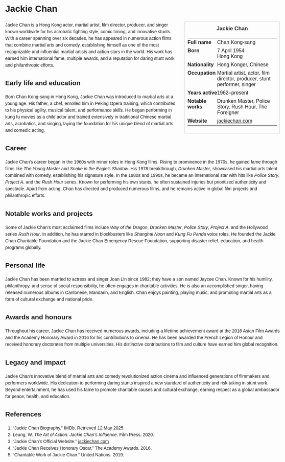 <!DOCTYPE html>
<html>
<head>
  <title>Jackie Chan – Profile</title>
  <style>
    body { font-family: Arial, sans-serif; margin: 2rem auto; max-width: 960px; line-height: 1.5; }
    aside.infobox { float: right; width: 280px; margin: 0 0 1rem 1.5rem; border: 1px solid #ccc; padding: 0.5rem; font-size: 0.9rem; }
    aside.infobox h3 { text-align: center; margin-top: 0; }
    aside.infobox table { width: 100%; border-collapse: collapse; }
    aside.infobox td { padding: 0.25rem 0; vertical-align: top; }
    h1 { margin-top: 0; }
    footer.categories { font-size: 0.8rem; color: #555; border-top: 1px solid #ddd; padding-top: 0.5rem; margin-top: 2rem; }
  </style>
</head>
<body>
  <h1>Jackie Chan</h1>
  <aside class="infobox">
    <h3>Jackie Chan</h3>
    <table>
      <tr><td><strong>Full name</strong></td><td>Chan Kong-sang</td></tr>
      <tr><td><strong>Born</strong></td><td>7 April 1954<br>Hong Kong</td></tr>
      <tr><td><strong>Nationality</strong></td><td>Hong Konger, Chinese</td></tr>
      <tr><td><strong>Occupation</strong></td><td>Martial artist, actor, film director, producer, stunt performer, singer</td></tr>
      <tr><td><strong>Years active</strong></td><td>1962–present</td></tr>
      <tr><td><strong>Notable works</strong></td><td>Drunken Master, Police Story, Rush Hour, The Foreigner</td></tr>
      <tr><td><strong>Website</strong></td><td><a href="https://www.jackiechan.com" target="_blank" rel="noopener noreferrer">jackiechan.com</a></td></tr>
    </table>
  </aside>
  <p>Jackie Chan is a Hong Kong actor, martial artist, film director, producer, and singer known worldwide for his acrobatic fighting style, comic timing, and innovative stunts. With a career spanning over six decades, he has appeared in numerous action films that combine martial arts and comedy, establishing himself as one of the most recognizable and influential martial artists and action stars in the world. His work has earned him international fame, multiple awards, and a reputation for daring stunt work and philanthropic efforts.</p>

  <h2>Early life and education</h2>
  <p>Born Chan Kong-sang in Hong Kong, Jackie Chan was introduced to martial arts at a young age. His father, a chef, enrolled him in Peking Opera training, which contributed to his physical agility, musical talent, and performance skills. He began performing in kung fu movies as a child actor and trained extensively in traditional Chinese martial arts, acrobatics, and singing, laying the foundation for his unique blend of martial arts and comedic acting.</p>

  <h2>Career</h2>
  <p>Jackie Chan's career began in the 1960s with minor roles in Hong Kong films. Rising to prominence in the 1970s, he gained fame through films like <em>The Young Master</em> and <em>Snake in the Eagle's Shadow</em>. His 1978 breakthrough, <em>Drunken Master</em>, showcased his martial arts talent combined with comedy, establishing his signature style. In the 1980s and 1990s, he became an international star with hits like <em>Police Story</em>, <em>Project A</em>, and the <em>Rush Hour</em> series. Known for performing his own stunts, he often sustained injuries but prioritized authenticity and spectacle. Apart from acting, Chan has directed and produced numerous films, and he remains active in global film projects and philanthropic efforts.</p>

  <h2>Notable works and projects</h2>
  <p>Some of Jackie Chan's most acclaimed films include <em>Way of the Dragon</em>, <em>Drunken Master</em>, <em>Police Story</em>, <em>Project A</em>, and the Hollywood series <em>Rush Hour</em>. In addition, he has starred in blockbusters like <em>Shanghai Noon</em> and <em>Kung Fu Panda</em> voice roles. He founded the Jackie Chan Charitable Foundation and the Jackie Chan Emergency Rescue Foundation, supporting disaster relief, education, and health programs globally.</p>

  <h2>Personal life</h2>
  <p>Jackie Chan has been married to actress and singer Joan Lin since 1982; they have a son named Jaycee Chan. Known for his humility, philanthropy, and sense of social responsibility, he often engages in charitable activities. He is also an accomplished singer, having released numerous albums in Cantonese, Mandarin, and English. Chan enjoys painting, playing music, and promoting martial arts as a form of cultural exchange and national pride.</p>

  <h2>Awards and honours</h2>
  <p>Throughout his career, Jackie Chan has received numerous awards, including a lifetime achievement award at the 2016 Asian Film Awards and the Academy Honorary Award in 2016 for his contributions to cinema. He has been awarded the French Legion of Honour and received honorary doctorates from multiple universities. His distinctive contributions to film and culture have earned him global recognition.</p>

  <h2>Legacy and impact</h2>
  <p>Jackie Chan's innovative blend of martial arts and comedy revolutionized action cinema and influenced generations of filmmakers and performers worldwide. His dedication to performing daring stunts inspired a new standard of authenticity and risk-taking in stunt work. Beyond entertainment, he has used his fame to promote charitable causes and cultural exchange, earning respect as a global ambassador for peace, health, and education.</p>

  <h2>References</h2>
  <ol>
    <li>“Jackie Chan Biography.” IMDb. Retrieved 12 May 2025.</li>
    <li>Leung, W. <em>The Art of Action: Jackie Chan’s Influence</em>. Film Press, 2020.</li>
    <li>“Jackie Chan's Official Website.” <a href="https://www.jackiechan.com" target="_blank" rel="noopener noreferrer">jackiechan.com</a></li>
    <li>“Jackie Chan Receives Honorary Oscar.” The Academy Awards. 2016.</li>
    <li>“Charitable Work of Jackie Chan.” United Nations. 2019.</li>
  </ol>

 